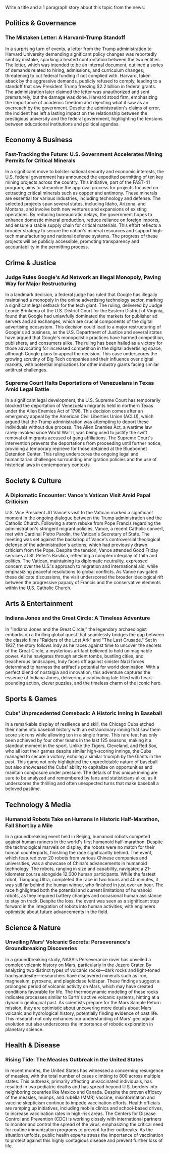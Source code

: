 Write a title and a 1 paragraph story about this topic from the news:

## Politics & Governance

### The Mistaken Letter: A Harvard-Trump Standoff

In a surprising turn of events, a letter from the Trump administration to Harvard University demanding significant policy changes was reportedly sent by mistake, sparking a heated confrontation between the two entities. The letter, which was intended to be an internal document, outlined a series of demands related to hiring, admissions, and curriculum changes, threatening to cut federal funding if not complied with. Harvard, taken aback by the aggressive demands, publicly refused to comply, leading to a standoff that saw President Trump freezing $2.2 billion in federal grants. The administration later claimed the letter was unauthorized and sent prematurely, but the damage was done. Harvard stood firm, emphasizing the importance of academic freedom and rejecting what it saw as an overreach by the government. Despite the administration's claims of error, the incident has left a lasting impact on the relationship between the prestigious university and the federal government, highlighting the tensions between educational institutions and political agendas.

## Economy & Business

### Fast-Tracking the Future: U.S. Government Accelerates Mining Permits for Critical Minerals

In a significant move to bolster national security and economic interests, the U.S. federal government has announced the expedited permitting of ten key mining projects across the country. This initiative, part of the FAST-41 program, aims to streamline the approval process for projects focused on extracting critical minerals such as copper and antimony. These minerals are essential for various industries, including technology and defense. The selected projects span several states, including Idaho, Arizona, and Montana, and involve both new ventures and expansions of existing operations. By reducing bureaucratic delays, the government hopes to enhance domestic mineral production, reduce reliance on foreign imports, and ensure a stable supply chain for critical materials. This effort reflects a broader strategy to secure the nation's mineral resources and support high-tech manufacturing and national defense systems. The progress of these projects will be publicly accessible, promoting transparency and accountability in the permitting process.

## Crime & Justice

### Judge Rules Google's Ad Network an Illegal Monopoly, Paving Way for Major Restructuring

In a landmark decision, a federal judge has ruled that Google has illegally maintained a monopoly in the online advertising technology sector, marking a significant legal setback for the tech giant. The ruling, delivered by Judge Leonie Brinkema of the U.S. District Court for the Eastern District of Virginia, found that Google had unlawfully dominated the markets for publisher ad servers and ad exchanges, which are crucial components of the digital advertising ecosystem. This decision could lead to a major restructuring of Google's ad business, as the U.S. Department of Justice and several states have argued that Google's monopolistic practices have harmed competition, publishers, and consumers alike. The ruling has been hailed as a victory for those advocating for increased competition in the digital advertising space, although Google plans to appeal the decision. This case underscores the growing scrutiny of Big Tech companies and their influence over digital markets, with potential implications for other industry giants facing similar antitrust challenges.

### Supreme Court Halts Deportations of Venezuelans in Texas Amid Legal Battle

In a significant legal development, the U.S. Supreme Court has temporarily blocked the deportation of Venezuelan migrants held in northern Texas under the Alien Enemies Act of 1798. This decision comes after an emergency appeal by the American Civil Liberties Union (ACLU), which argued that the Trump administration was attempting to deport these individuals without due process. The Alien Enemies Act, a wartime law rarely invoked since World War II, was being used to justify the swift removal of migrants accused of gang affiliations. The Supreme Court's intervention prevents the deportations from proceeding until further notice, providing a temporary reprieve for those detained at the Bluebonnet Detention Center. This ruling underscores the ongoing legal and humanitarian challenges surrounding immigration policies and the use of historical laws in contemporary contexts.

## Society & Culture

### A Diplomatic Encounter: Vance's Vatican Visit Amid Papal Criticism

U.S. Vice President JD Vance's visit to the Vatican marked a significant moment in the ongoing dialogue between the Trump administration and the Catholic Church. Following a stern rebuke from Pope Francis regarding the administration's stringent migrant policies, Vance, a recent Catholic convert, met with Cardinal Pietro Parolin, the Vatican's Secretary of State. The meeting was set against the backdrop of Vance's controversial theological defense of the administration's actions, which had previously drawn criticism from the Pope. Despite the tension, Vance attended Good Friday services at St. Peter's Basilica, reflecting a complex interplay of faith and politics. The Vatican, maintaining its diplomatic neutrality, expressed concern over the U.S.'s approach to migration and international aid, while emphasizing peaceful resolutions to global conflicts. As Vance navigated these delicate discussions, the visit underscored the broader ideological rift between the progressive papacy of Francis and the conservative elements within the U.S. Catholic Church.

## Arts & Entertainment

### Indiana Jones and the Great Circle: A Timeless Adventure

In "Indiana Jones and the Great Circle," the legendary archaeologist embarks on a thrilling global quest that seamlessly bridges the gap between the classic films "Raiders of the Lost Ark" and "The Last Crusade." Set in 1937, the story follows Indy as he races against time to uncover the secrets of the Great Circle, a mysterious artifact believed to hold unimaginable power. As he navigates through ancient tombs, bustling cities, and treacherous landscapes, Indy faces off against sinister Nazi forces determined to harness the artifact's potential for world domination. With a perfect blend of nostalgia and innovation, this adventure captures the essence of Indiana Jones, delivering a captivating tale filled with heart-pounding action, clever puzzles, and the timeless charm of the iconic hero.

## Sports & Games

### Cubs' Unprecedented Comeback: A Historic Inning in Baseball

In a remarkable display of resilience and skill, the Chicago Cubs etched their name into baseball history with an extraordinary inning that saw them score six runs while allowing ten in a single frame. This rare feat has only been achieved by four other teams in the last 125 seasons, making it a standout moment in the sport. Unlike the Tigers, Cleveland, and Red Sox, who all lost their games despite similar high-scoring innings, the Cubs managed to secure a victory, echoing a similar triumph by the Giants in the past. This game not only highlighted the unpredictable nature of baseball but also showcased the Cubs' ability to capitalize on opportunities and maintain composure under pressure. The details of this unique inning are sure to be analyzed and remembered by fans and statisticians alike, as it underscores the thrilling and often unexpected turns that make baseball a beloved pastime.

## Technology & Media

### Humanoid Robots Take on Humans in Historic Half-Marathon, Fall Short by a Mile

In a groundbreaking event held in Beijing, humanoid robots competed against human runners in the world's first humanoid half-marathon. Despite the technological marvels on display, the robots were no match for their human counterparts, finishing the race significantly behind. The event, which featured over 20 robots from various Chinese companies and universities, was a showcase of China's advancements in humanoid technology. The robots, ranging in size and capability, navigated a 21-kilometer course alongside 12,000 human participants. While the fastest robot, Tiangong Ultra, completed the race in two hours and 40 minutes, it was still far behind the human winner, who finished in just over an hour. The race highlighted both the potential and current limitations of humanoid robots, as they required battery changes and occasional human assistance to stay on track. Despite the loss, the event was seen as a significant step forward in the integration of robots into human activities, with engineers optimistic about future advancements in the field.

## Science & Nature

### Unveiling Mars' Volcanic Secrets: Perseverance's Groundbreaking Discoveries

In a groundbreaking study, NASA's Perseverance rover has unveiled a complex volcanic history on Mars, particularly in the Jezero Crater. By analyzing two distinct types of volcanic rocks—dark rocks and light-toned trachyandesite—researchers have discovered minerals such as iron, magnesium, pyroxene, and plagioclase feldspar. These findings suggest a prolonged period of volcanic activity on Mars, which may have created conditions favorable for life. The thermodynamic modeling of these rocks indicates processes similar to Earth's active volcanic systems, hinting at a dynamic geological past. As scientists prepare for the Mars Sample Return mission, they are optimistic about uncovering more details about Mars' volcanic and hydrological history, potentially finding evidence of past life. This research not only enhances our understanding of Mars' geological evolution but also underscores the importance of robotic exploration in planetary science.

## Health & Disease

### Rising Tide: The Measles Outbreak in the United States

In recent months, the United States has witnessed a concerning resurgence of measles, with the total number of cases climbing to 800 across multiple states. This outbreak, primarily affecting unvaccinated individuals, has resulted in two pediatric deaths and has spread beyond U.S. borders into neighboring countries like Mexico and Canada. Despite the proven efficacy of the measles, mumps, and rubella (MMR) vaccine, misinformation and vaccine skepticism continue to impede vaccination efforts. Health officials are ramping up initiatives, including mobile clinics and school-based drives, to increase vaccination rates in high-risk areas. The Centers for Disease Control and Prevention (CDC) is working closely with international partners to monitor and control the spread of the virus, emphasizing the critical need for routine immunization programs to prevent further outbreaks. As the situation unfolds, public health experts stress the importance of vaccination to protect against this highly contagious disease and prevent further loss of life.
